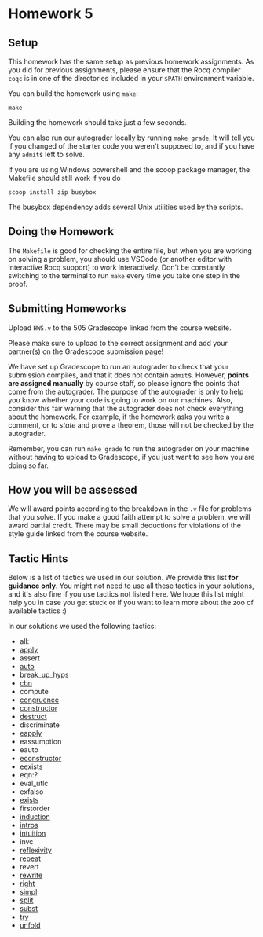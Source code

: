 # Homework 5

## Setup

This homework has the same setup as previous homework assignments. As you did
for previous assignments, please ensure that the Rocq compiler `coqc` is in one
of the directories included in your `$PATH` environment variable.

You can build the homework using `make`:
```
make
```

Building the homework should take just a few seconds.

You can also run our autograder locally by running `make grade`. It will tell
you if you changed of the starter code you weren't supposed to, and if you have
any `admit`s left to solve.

If you are using Windows powershell and the scoop package manager, the Makefile
should still work if you do
```
scoop install zip busybox
```
The busybox dependency adds several Unix utilities used by the scripts.

## Doing the Homework

The `Makefile` is good for checking the entire file, but when you are working on
solving a problem, you should use VSCode (or another editor with interactive Rocq
support) to work interactively. Don't be constantly switching to the terminal to
run `make` every time you take one step in the proof.


## Submitting Homeworks

Upload `HW5.v` to the 505 Gradescope linked from the course website.

Please make sure to upload to the correct assignment and add your partner(s) on
the Gradescope submission page!

We have set up Gradescope to run an autograder to check that your submission
compiles, and that it does not contain `admit`s. However, **points are assigned
manually** by course staff, so please ignore the points that come from the
autograder. The purpose of the autograder is only to help you know whether your
code is going to work on our machines. Also, consider this fair warning that the
autograder does not check everything about the homework. For example, if the
homework asks you write a comment, or to *state* and prove a theorem, those will
not be checked by the autograder.

Remember, you can run `make grade` to run the autograder on your machine without
having to upload to Gradescope, if you just want to see how you are doing so
far.


## How you will be assessed

We will award points according to the breakdown in the `.v` file for problems
that you solve. If you make a good faith attempt to solve a problem, we will
award partial credit. There may be small deductions for violations of the
style guide linked from the course website.


## Tactic Hints

Below is a list of tactics we used in our solution. We provide this list **for
guidance only**. You might not need to use all these tactics in your solutions,
and it's also fine if you use tactics not listed here. We hope this list might
help you in case you get stuck or if you want to learn more about the zoo of
available tactics :)

In our solutions we used the following tactics:
  - all:
  - [apply](https://docs.google.com/document/d/17YpDAbrUMukAuaaID8o4iQh8H_YJxChTzmH_y3yw1Kk/edit?tab=t.0#bookmark=id.6hj9bgx79d4q)
  - assert
  - [auto](https://docs.google.com/document/d/17YpDAbrUMukAuaaID8o4iQh8H_YJxChTzmH_y3yw1Kk/edit?tab=t.0#bookmark=id.184wugz4h1iu)
  - break_up_hyps
  - [cbn](https://docs.google.com/document/d/17YpDAbrUMukAuaaID8o4iQh8H_YJxChTzmH_y3yw1Kk/edit?tab=t.0#bookmark=kix.f4bi7fezrctj)
  - compute
  - [congruence](https://docs.google.com/document/d/17YpDAbrUMukAuaaID8o4iQh8H_YJxChTzmH_y3yw1Kk/edit?tab=t.0#bookmark=kix.whozx6ybsumx)
  - [constructor](https://docs.google.com/document/d/17YpDAbrUMukAuaaID8o4iQh8H_YJxChTzmH_y3yw1Kk/edit?tab=t.0#bookmark=id.gh30zoah4yh9)
  - [destruct](https://docs.google.com/document/d/17YpDAbrUMukAuaaID8o4iQh8H_YJxChTzmH_y3yw1Kk/edit?tab=t.0#bookmark=id.31h1z5e3u3wt)
  - discriminate
  - [eapply](https://docs.google.com/document/d/17YpDAbrUMukAuaaID8o4iQh8H_YJxChTzmH_y3yw1Kk/edit?tab=t.0#bookmark=kix.i5ig9fbv8uwc)
  - eassumption
  - eauto
  - [econstructor](https://docs.google.com/document/d/17YpDAbrUMukAuaaID8o4iQh8H_YJxChTzmH_y3yw1Kk/edit?tab=t.0#bookmark=id.k0xvvq3sna6d)
  - [eexists](https://docs.google.com/document/d/17YpDAbrUMukAuaaID8o4iQh8H_YJxChTzmH_y3yw1Kk/edit?tab=t.0#bookmark=id.l3v5qgbs4x93)
  - eqn:?
  - eval_utlc
  - exfalso
  - [exists](https://docs.google.com/document/d/17YpDAbrUMukAuaaID8o4iQh8H_YJxChTzmH_y3yw1Kk/edit?tab=t.0#bookmark=id.l18hfn1ehqic)
  - firstorder
  - [induction](https://docs.google.com/document/d/17YpDAbrUMukAuaaID8o4iQh8H_YJxChTzmH_y3yw1Kk/edit?tab=t.0#bookmark=id.vdd8yhofsq41)
  - [intros](https://docs.google.com/document/d/17YpDAbrUMukAuaaID8o4iQh8H_YJxChTzmH_y3yw1Kk/edit?tab=t.0#bookmark=id.ctlk62idrwvx)
  - [intuition](https://docs.google.com/document/d/17YpDAbrUMukAuaaID8o4iQh8H_YJxChTzmH_y3yw1Kk/edit?tab=t.0#bookmark=id.hobt23agh9o5)
  - invc
  - [reflexivity](https://docs.google.com/document/d/17YpDAbrUMukAuaaID8o4iQh8H_YJxChTzmH_y3yw1Kk/edit?tab=t.0#bookmark=id.w7wn2c8h0zwt)
  - [repeat](https://docs.google.com/document/d/17YpDAbrUMukAuaaID8o4iQh8H_YJxChTzmH_y3yw1Kk/edit?tab=t.0#bookmark=id.2by2yx4s4kl3)
  - revert
  - [rewrite](https://docs.google.com/document/d/17YpDAbrUMukAuaaID8o4iQh8H_YJxChTzmH_y3yw1Kk/edit?tab=t.0#bookmark=id.hge0chk9zpao)
  - [right](https://docs.google.com/document/d/17YpDAbrUMukAuaaID8o4iQh8H_YJxChTzmH_y3yw1Kk/edit?tab=t.0#bookmark=id.rb4oz7zetbh)
  - [simpl](https://docs.google.com/document/d/17YpDAbrUMukAuaaID8o4iQh8H_YJxChTzmH_y3yw1Kk/edit?tab=t.0#bookmark=id.tglpvbqrvega)
  - [split](https://docs.google.com/document/d/17YpDAbrUMukAuaaID8o4iQh8H_YJxChTzmH_y3yw1Kk/edit?tab=t.0#bookmark=id.lrn6242c5g3r)
  - [subst](https://docs.google.com/document/d/17YpDAbrUMukAuaaID8o4iQh8H_YJxChTzmH_y3yw1Kk/edit?tab=t.0#bookmark=id.mnjvub17qvcr)
  - [try](https://docs.google.com/document/d/17YpDAbrUMukAuaaID8o4iQh8H_YJxChTzmH_y3yw1Kk/edit?tab=t.0#bookmark=id.xj0y8x327b5z)
  - [unfold](https://docs.google.com/document/d/17YpDAbrUMukAuaaID8o4iQh8H_YJxChTzmH_y3yw1Kk/edit?tab=t.0#bookmark=id.4ecb7nfs35ei)
